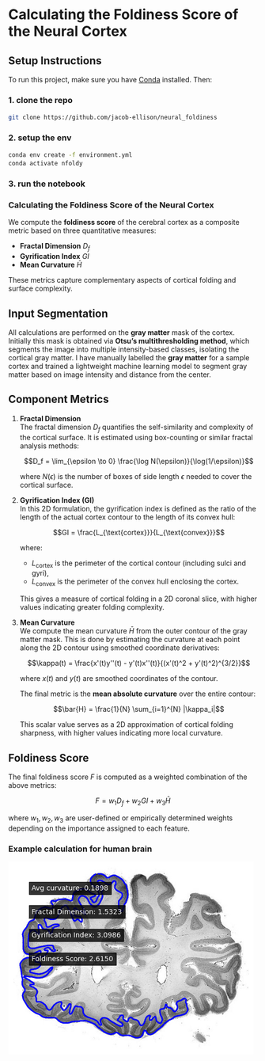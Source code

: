 # Calculating the Foldiness Score of the Neural Cortex

## Setup Instructions

To run this project, make sure you have [Conda](https://docs.conda.io/en/latest/) installed. Then:

### 1. clone the repo 
```bash
git clone https://github.com/jacob-ellison/neural_foldiness
```

### 2. setup the env
```bash
conda env create -f environment.yml
conda activate nfoldy  
```

### 3. run the notebook

### Calculating the Foldiness Score of the Neural Cortex

We compute the **foldiness score** of the cerebral cortex as a composite metric based on three quantitative measures:

- **Fractal Dimension** $D_f$
- **Gyrification Index** $GI$
- **Mean Curvature** $\bar{H}$

These metrics capture complementary aspects of cortical folding and surface complexity.

## Input Segmentation

All calculations are performed on the **gray matter** mask of the cortex. Initially this mask is obtained via **Otsu’s multithresholding method**, which segments the image into multiple intensity-based classes, isolating the cortical gray matter. I have manually labelled the **gray matter** for a sample cortex and trained a lightweight machine learning model to segment gray matter based on image intensity and distance from the center.

## Component Metrics

1. **Fractal Dimension**  
   The fractal dimension $D_f$ quantifies the self-similarity and complexity of the cortical surface. It is estimated using box-counting or similar fractal analysis methods:

   $$D_f = \lim_{\epsilon \to 0} \frac{\log N(\epsilon)}{\log(1/\epsilon)}$$

   where $N(\epsilon)$ is the number of boxes of side length $\epsilon$ needed to cover the cortical surface.

2. **Gyrification Index (GI)**  
   In this 2D formulation, the gyrification index is defined as the ratio of the length of the actual cortex contour to the length of its convex hull:

   $$GI = \frac{L_{\text{cortex}}}{L_{\text{convex}}}$$

   where:
   - $L_{\text{cortex}}$ is the perimeter of the cortical contour (including sulci and gyri),
   - $L_{\text{convex}}$ is the perimeter of the convex hull enclosing the cortex.

   This gives a measure of cortical folding in a 2D coronal slice, with higher values indicating greater folding complexity.

3. **Mean Curvature**  
   We compute the mean curvature $\bar{H}$ from the outer contour of the gray matter mask. This is done by estimating the curvature at each point along the 2D contour using smoothed coordinate derivatives:

   $$\kappa(t) = \frac{x'(t)y''(t) - y'(t)x''(t)}{(x'(t)^2 + y'(t)^2)^{3/2}}$$

   where $x(t)$ and $y(t)$ are smoothed coordinates of the contour.

   The final metric is the **mean absolute curvature** over the entire contour:

   $$\bar{H} = \frac{1}{N} \sum_{i=1}^{N} |\kappa_i|$$

   This scalar value serves as a 2D approximation of cortical folding sharpness, with higher values indicating more local curvature.

## Foldiness Score

The final foldiness score $F$ is computed as a weighted combination of the above metrics:

$$F = w_1 D_f + w_2 GI + w_3 \bar{H}$$

where $w_1, w_2, w_3$ are user-defined or empirically determined weights depending on the importance assigned to each feature.


### Example calculation for human brain

![alt text](./data/image.png)

